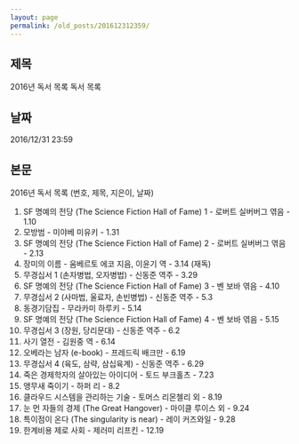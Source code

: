 ```yaml
---
layout: page
permalink: /old_posts/201612312359/
---
```


## 제목
2016년 독서 목록 독서 목록

## 날짜
2016/12/31 23:59

## 본문
2016년 독서 목록 (번호, 제목, 지은이, 날짜)

1. SF 명예의 전당 (The Science Fiction Hall of Fame) 1 - 로버트 실버버그 엮음 - 1.10
2. 모방범 - 미야베 미유키 - 1.31
3. SF 명예의 전당 (The Science Fiction Hall of Fame) 2 - 로버트 실버버그 엮음 - 2.13
4. 장미의 이름 - 움베르토 에코 지음, 이윤기 역 - 3.14 (재독)
5. 무경십서 1 (손자병법, 오자병법) - 신동준 역주 - 3.29
6. SF 명예의 전당 (The Science Fiction Hall of Fame) 3 - 벤 보바 엮음 - 4.10
7. 무경십서 2 (사마법, 울료자, 손빈병법) - 신동준 역주 - 5.3
8. 동경기담집 - 무라카미 하루키 - 5.14
9. SF 명예의 전당 (The Science Fiction Hall of Fame) 4 - 벤 보바 엮음 - 5.15
10. 무경십서 3 (장원, 당리문대) - 신동준 역주 - 6.2
11. 사기 열전 - 김원중 역 - 6.14
12. 오베라는 남자 (e-book) - 프레드릭 배크만 - 6.19
13. 무경십서 4 (육도, 삼략, 삼십육계) - 신동준 역주 - 6.29
14. 죽은 경제학자의 살아있는 아이디어 - 토드 부크홀츠 - 7.23
15. 앵무새 죽이기 - 하퍼 리 - 8.2
16. 클라우드 시스템을 관리하는 기술 - 토머스 리몬첼리 외 - 8.19
17. 눈 먼 자들의 경제 (The Great Hangover) - 마이클 루이스 외 - 9.24
18. 특이점이 온다 (The singularity is near) - 레이 커즈와일 - 9.28
19. 한계비용 제로 사회 - 제러미 리프킨 - 12.19
